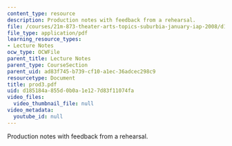 ```yaml
---
content_type: resource
description: Production notes with feedback from a rehearsal.
file: /courses/21m-873-theater-arts-topics-suburbia-january-iap-2008/d185184a855d0b0a1e127d83f11074fa_prod3.pdf
file_type: application/pdf
learning_resource_types:
- Lecture Notes
ocw_type: OCWFile
parent_title: Lecture Notes
parent_type: CourseSection
parent_uid: ad83f745-b739-cf10-a1ec-36adcec298c9
resourcetype: Document
title: prod3.pdf
uid: d185184a-855d-0b0a-1e12-7d83f11074fa
video_files:
  video_thumbnail_file: null
video_metadata:
  youtube_id: null
---
```

Production notes with feedback from a rehearsal.

